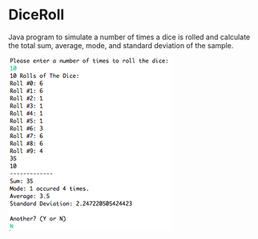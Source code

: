 # DiceRoll

Java program to simulate a number of times a dice is rolled and calculate the total sum, average, mode, and 
standard deviation of the sample.

![diceroll program screenshot](https://github.com/lmccay4/DiceRoll/blob/master/Screen%20Shot%202019-08-21%20at%2011.56.34%20AM.png?raw=true)
